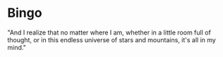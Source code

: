 # Bingo
"And I realize that no matter where I am, whether in a little room full of thought, or in this endless universe of stars and mountains, it's all in my mind."
